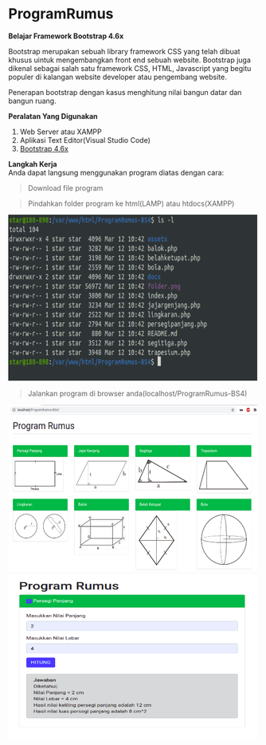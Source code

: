 # ProgramRumus

<b>Belajar Framework Bootstrap 4.6x</b>

Bootstrap merupakan sebuah library framework CSS yang telah dibuat khusus uintuk mengembangkan front end sebuah website. Bootstrap juga dikenal sebagai salah satu framework CSS, HTML, Javascript yang begitu populer di kalangan website developer atau pengembang website.

Penerapan bootstrap dengan kasus menghitung nilai bangun datar dan bangun ruang.

<b>Peralatan Yang Digunakan</b><br>
1. Web Server atau XAMPP
2. Aplikasi Text Editor(Visual Studio Code)
3. <a href="https://getbootstrap.com/">Bootstrap 4.6x </a>

<b>Langkah Kerja</b><br>
Anda dapat langsung menggunakan program diatas dengan cara:
<blockquote class="tr_bq">
Download file program&nbsp;</blockquote>
<blockquote class="tr_bq">
Pindahkan folder program ke html(LAMP) atau htdocs(XAMPP)&nbsp;</blockquote>
<img src="docs/folder1.png" width="500" height="333">
<blockquote class="tr_bq">
Jalankan program di browser anda(localhost/ProgramRumus-BS4)&nbsp;</blockquote>
<img src="docs/utama.png" width="500" height="333">
<img src="docs/program.png" width="500" height="333">

